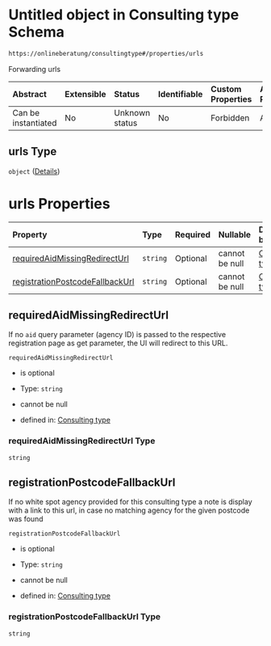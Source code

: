 # Untitled object in Consulting type Schema

```txt
https://onlineberatung/consultingtype#/properties/urls
```

Forwarding urls

| Abstract            | Extensible | Status         | Identifiable | Custom Properties | Additional Properties | Access Restrictions | Defined In                                                           |
| :------------------ | :--------- | :------------- | :----------- | :---------------- | :-------------------- | :------------------ | :------------------------------------------------------------------- |
| Can be instantiated | No         | Unknown status | No           | Forbidden         | Allowed               | none                | [consulting-type.json*](consulting-type.json "open original schema") |

## urls Type

`object` ([Details](consulting-type-properties-urls.md))

# urls Properties

| Property                                                            | Type     | Required | Nullable       | Defined by                                                                                                                                                                                           |
| :------------------------------------------------------------------ | :------- | :------- | :------------- | :--------------------------------------------------------------------------------------------------------------------------------------------------------------------------------------------------- |
| [requiredAidMissingRedirectUrl](#requiredaidmissingredirecturl)     | `string` | Optional | cannot be null | [Consulting type](consulting-type-properties-urls-properties-requiredaidmissingredirecturl.md "https://onlineberatung/consultingtype#/properties/urls/properties/requiredAidMissingRedirectUrl")     |
| [registrationPostcodeFallbackUrl](#registrationpostcodefallbackurl) | `string` | Optional | cannot be null | [Consulting type](consulting-type-properties-urls-properties-registrationpostcodefallbackurl.md "https://onlineberatung/consultingtype#/properties/urls/properties/registrationPostcodeFallbackUrl") |

## requiredAidMissingRedirectUrl

If no `aid` query parameter (agency ID) is passed to the respective registration page as get parameter, the UI will redirect to this URL.

`requiredAidMissingRedirectUrl`

*   is optional

*   Type: `string`

*   cannot be null

*   defined in: [Consulting type](consulting-type-properties-urls-properties-requiredaidmissingredirecturl.md "https://onlineberatung/consultingtype#/properties/urls/properties/requiredAidMissingRedirectUrl")

### requiredAidMissingRedirectUrl Type

`string`

## registrationPostcodeFallbackUrl

If no white spot agency provided for this consulting type a note is display with a link to this url, in case no matching agency for the given postcode was found

`registrationPostcodeFallbackUrl`

*   is optional

*   Type: `string`

*   cannot be null

*   defined in: [Consulting type](consulting-type-properties-urls-properties-registrationpostcodefallbackurl.md "https://onlineberatung/consultingtype#/properties/urls/properties/registrationPostcodeFallbackUrl")

### registrationPostcodeFallbackUrl Type

`string`
